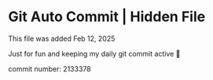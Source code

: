 # Git Auto Commit | Hidden File

This file was added Feb 12, 2025

Just for fun and keeping my daily git commit active 🤪

commit number: 2133378
